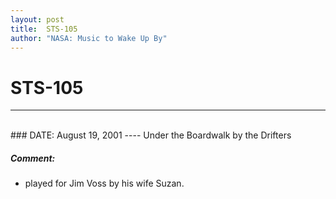 ```yaml
---
layout: post
title:  STS-105
author: "NASA: Music to Wake Up By"
---
```


# STS-105
----
<br/>
### DATE: August 19, 2001
----
Under the Boardwalk by the Drifters

##### Comment:
* played for Jim Voss by his wife Suzan.
